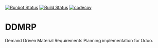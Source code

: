 [![Runbot Status](https://runbot.odoo-community.org/runbot/badge/flat/255/13.0.svg)](https://runbot.odoo-community.org/runbot/repo/github-com-oca-ddmrp-255)
[![Build Status](https://travis-ci.org/OCA/ddmrp.svg?branch=13.0)](https://travis-ci.org/OCA/ddmrp)
[![codecov](https://codecov.io/gh/OCA/ddmrp/branch/13.0/graph/badge.svg)](https://codecov.io/gh/OCA/ddmrp)

DDMRP
=====

Demand Driven Material Requirements Planning implementation for Odoo.

